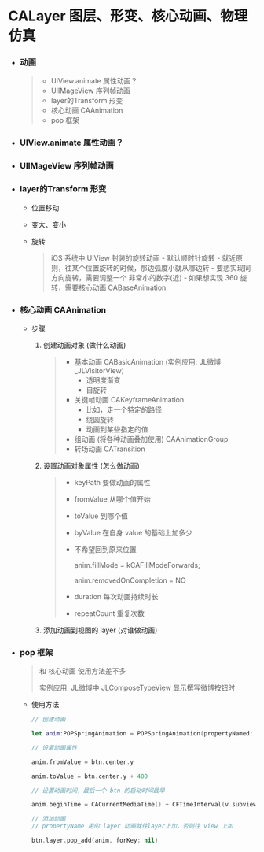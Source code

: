 # CALayer 图层、形变、核心动画、物理仿真

- ### 动画

  > - UIView.animate 属性动画？
  > - UIIMageView 序列帧动画
  > - layer的Transform 形变
  > - 核心动画 CAAnimation
  > - pop 框架

- ### UIView.animate 属性动画？

- ### UIIMageView 序列帧动画

- ### layer的Transform 形变

  - 位置移动

  - 变大、变小

  - 旋转

    > iOS 系统中 UIView 封装的旋转动画
    >      - 默认顺时针旋转
    >      - 就近原则，往某个位置旋转的时候，那边弧度小就从哪边转
    >      - 要想实现同方向旋转，需要调整一个 非常小的数字(近)
    >      - 如果想实现 360 旋转，需要核心动画 CABaseAnimation

- ### 核心动画 CAAnimation

  - 步骤

    1. 创建动画对象 (做什么动画)

       > - 基本动画 CABasicAnimation (实例应用: JL微博_JLVisitorView)
       >   - 透明度渐变
       >   - 自旋转
       > - 关键帧动画 CAKeyframeAnimation
       >   - 比如，走一个特定的路径
       >   - 绕圆旋转
       >   - 动画到某些指定的值
       > - 组动画 (将各种动画叠加使用) CAAnimationGroup
       > - 转场动画 CATransition

    2. 设置动画对象属性 (怎么做动画)

       > - keyPath 要做动画的属性
       >
       > - fromValue 从哪个值开始
       >
       > - toValue 到哪个值
       >
       > - byValue 在自身 value 的基础上加多少
       >
       > - 不希望回到原来位置
       >
       >   anim.fillMode = kCAFillModeForwards;
       >
       >   anim.removedOnCompletion = NO
       >
       > - duration 每次动画持续时长
       > - repeatCount 重复次数

    3. 添加动画到视图的 layer (对谁做动画)

- ### pop 框架

  > 和 核心动画 使用方法差不多
  >
  > 实例应用: JL微博中 JLComposeTypeView 显示撰写微博按钮时

  - 使用方法

    ```swift
    // 创建动画
    
    let anim:POPSpringAnimation = POPSpringAnimation(propertyNamed: kPOPLayerPositionY)
    
    // 设置动画属性
    
    anim.fromValue = btn.center.y
    
    anim.toValue = btn.center.y + 400
    
    // 设置动画时间，最后一个 btn 的启动时间最早
    
    anim.beginTime = CACurrentMediaTime() + CFTimeInterval(v.subviews.count - i) * 0.025
    
    // 添加动画
    // propertyName 用的 layer 动画就往layer上加，否则往 view 上加
    
    btn.layer.pop_add(anim, forKey: nil)
    ```

    
